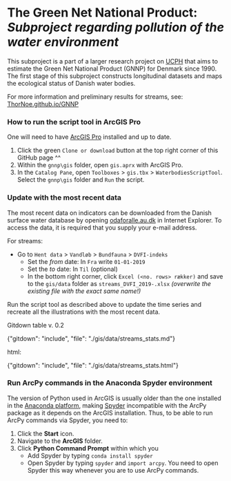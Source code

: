 # The Green Net National Product: *Subproject regarding pollution of the water environment*

This subproject is a part of a larger research project on [UCPH](https://www.ku.dk/english/) that aims to estimate the Green Net National Product (GNNP) for Denmark since 1990. The first stage of this subproject constructs longitudinal datasets and maps the ecological status of Danish water bodies.

For more information and preliminary results for streams, see: [ThorNoe.github.io/GNNP](https://thornoe.github.io/GNNP/)


### How to run the script tool in ArcGIS Pro

One will need to have [ArcGIS Pro](https://www.esri.com/en-us/arcgis/products/arcgis-pro/overview) installed and up to date.

1. Click the green `Clone or download` button at the top right corner of this GitHub page ^^
2. Within the `gnnp\gis` folder, open `gis.aprx` with ArcGIS Pro.
3. In the `Catalog Pane`, open `Toolboxes` > `gis.tbx` > `WaterbodiesScriptTool`. Select the `gnnp\gis` folder and `Run` the script.


### Update with the most recent data

The most recent data on indicators can be downloaded from the Danish surface water database by opening [odaforalle.au.dk](https://odaforalle.au.dk/) in Internet Explorer. To access the data, it is required that you supply your e-mail address.

For streams:

- Go to `Hent data` > `Vandløb` > `Bundfauna` > `DVFI-indeks`
  - Set the *from* date: In `Fra` write `01-01-2019`
  - Set the *to* date: In `Til` (optional)
  - In the bottom right corner, click `Excel (<no. rows> rækker)` and save to the `gis/data` folder as `streams_DVFI_2019-.xlsx` *(overwrite the existing file with the exact same name!)*

Run the script tool as described above to update the time series and recreate all the illustrations with the most recent data.

Gitdown table v. 0.2

{"gitdown": "include", "file": "./gis/data/streams_stats.md"}

html:

{"gitdown": "include", "file": "./gis/data/streams_stats.html"}

### Run ArcPy commands in the Anaconda Spyder environment
The version of Python used in ArcGIS is usually older than the one installed in the [Anaconda platform](https://www.anaconda.com/distribution/), making [Spyder](https://www.spyder-ide.org/) incompatible with the ArcPy package as it depends on the ArcGIS installation. Thus, to be able to run ArcPy commands via Spyder, you need to:
1. Click the **Start** icon.
2. Navigate to the **ArcGIS** folder.
3. Click **Python Command Prompt** within which you
   - Add Spyder by typing `conda install spyder`
   - Open Spyder by typing `spyder` and `import arcpy`. You need to open Spyder this way whenever you are to use ArcPy commands.
